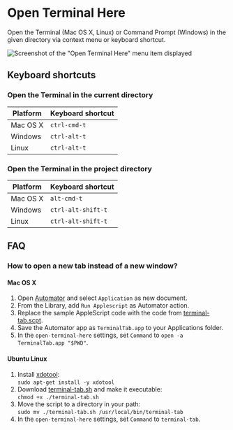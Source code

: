# Open Terminal Here

Open the Terminal (Mac OS X, Linux) or Command Prompt (Windows)
in the given directory via context menu or keyboard shortcut.

![Screenshot of the "Open Terminal Here" menu item displayed][1]

## Keyboard shortcuts

### Open the Terminal in the current directory

Platform | Keyboard shortcut
-------- | -----------------
Mac OS X | `ctrl-cmd-t`
Windows  | `ctrl-alt-t`
Linux    | `ctrl-alt-t`

### Open the Terminal in the project directory

Platform | Keyboard shortcut
-------- | -----------------
Mac OS X | `alt-cmd-t`
Windows  | `ctrl-alt-shift-t`
Linux    | `ctrl-alt-shift-t`

## FAQ

### How to open a new tab instead of a new window?

#### Mac OS X

1. Open [Automator][2] and select `Application` as new document.
2. From the Library, add `Run Applescript` as Automator action.
3. Replace the sample AppleScript code with the code from
   [terminal-tab.scpt][3].
4. Save the Automator app as `TerminalTab.app` to your Applications folder.
5. In the `open-terminal-here` settings, set `Command` to
   `open -a TerminalTab.app "$PWD"`.

#### Ubuntu Linux

1. Install [xdotool][4]:  
   `sudo apt-get install -y xdotool`
2. Download [terminal-tab.sh][5] and make it executable:  
   `chmod +x ./terminal-tab.sh`
3. Move the script to a directory in your path:  
   `sudo mv ./terminal-tab.sh /usr/local/bin/terminal-tab`
4. In the `open-terminal-here` settings, set `Command` to
   `terminal-tab`.

[1]: https://raw.githubusercontent.com/blueimp/atom-open-terminal-here/master/screenshot.png
[2]: https://en.wikipedia.org/wiki/Automator_(software)
[3]: https://github.com/blueimp/atom-open-terminal-here/blob/master/terminal-tab.scpt
[4]: http://www.semicomplete.com/projects/xdotool/
[5]: https://raw.githubusercontent.com/blueimp/atom-open-terminal-here/master/terminal-tab.sh
